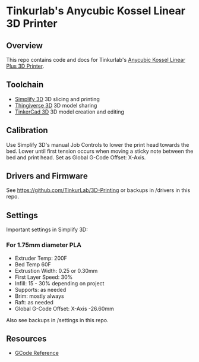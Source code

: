 # Tinkurlab's Anycubic Kossel Linear 3D Printer

## Overview

This repo contains code and docs for Tinkurlab's [Anycubic Kossel Linear Plus 3D Printer](https://github.com/TinkurLab/3D-Printing).

## Toolchain

- [Simplify 3D](https://www.simplify3d.com/) 3D slicing and printing
- [Thingiverse 3D](https://www.thingiverse.com/) 3D model sharing
- [TinkerCad 3D](https://www.tinkercad.com/) 3D model creation and editing

## Calibration

Use Simplify 3D's manual Job Controls to lower the print head towards the bed. Lower until first tension occurs when moving a sticky note between the bed and print head. Set as Global G-Code Offset: X-Axis.

## Drivers and Firmware

See https://github.com/TinkurLab/3D-Printing or backups in /drivers in this repo.

## Settings

Important settings in Simplify 3D:

### For 1.75mm diameter PLA

- Extruder Temp: 200F
- Bed Temp 60F
- Extrustion Width: 0.25 or 0.30mm
- First Layer Speed: 30%
- Infill: 15 - 30% depending on project
- Supports: as needed
- Brim: mostly always
- Raft: as needed
- Global G-Code Offset: X-Axis -26.60mm

Also see backups in /settings in this repo.

## Resources

- [GCode Reference](http://reprap.org/wiki/G-code)
